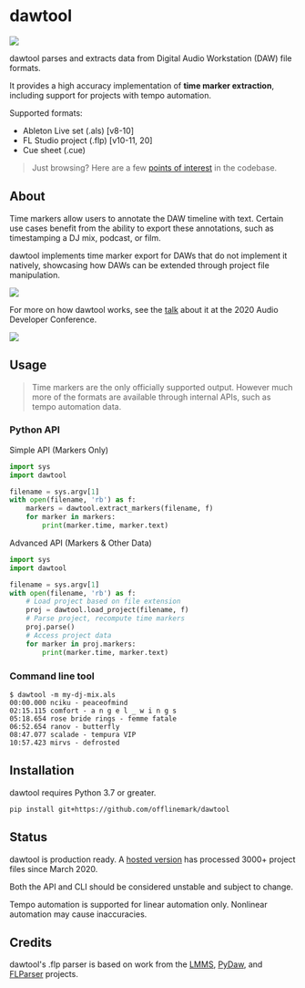 # dawtool

![](https://github.com/offlinemark/dawtool/workflows/CI/badge.svg)

dawtool parses and extracts data from Digital Audio Workstation (DAW) file
formats.

It provides a high accuracy implementation of **time marker extraction**,
including support for projects with tempo automation. 

Supported formats:
- Ableton Live set (.als) [v8-10]
- FL Studio project (.flp) [v10-11, 20]
- Cue sheet (.cue)

> Just browsing? Here are a few [points of interest](https://gist.github.com/offlinemark/96ddd2c323ced8c70e2b24c1536b7b5f) in the codebase.



## About

Time markers allow users to annotate the DAW timeline with text.  Certain use
cases benefit from the ability to export these annotations, such as
timestamping a DJ mix, podcast, or film.

dawtool implements time marker export for DAWs that do not implement it
natively, showcasing how DAWs can be extended through project file
manipulation.

![](https://timestamps.me/static/img/ableton%20screenshot.png)

For more on how dawtool works, see the [talk](https://youtu.be/AtLlPQHaxzg)
about it at the 2020 Audio Developer Conference.

[![](http://img.youtube.com/vi/AtLlPQHaxzg/0.jpg)](http://www.youtube.com/watch?v=AtLlPQHaxzg "Reverse Engineering DAWs to Build Custom Workflow Tools - Mark Mossberg - ADC20")

## Usage

> Time markers are the only officially supported output. However much more
> of the formats are available through internal APIs, such as tempo automation
> data.

### Python API

Simple API (Markers Only)

```python
import sys
import dawtool

filename = sys.argv[1]
with open(filename, 'rb') as f:
    markers = dawtool.extract_markers(filename, f)
    for marker in markers:
        print(marker.time, marker.text)
```

Advanced API (Markers & Other Data)

```python
import sys
import dawtool

filename = sys.argv[1]
with open(filename, 'rb') as f:
    # Load project based on file extension
    proj = dawtool.load_project(filename, f)
    # Parse project, recompute time markers
    proj.parse()
    # Access project data
    for marker in proj.markers:
        print(marker.time, marker.text)
```

### Command line tool

```
$ dawtool -m my-dj-mix.als
00:00.000 nciku - peaceofmind
02:15.115 comfort - a n g e l _ w i n g s
05:18.654 rose bride rings - femme fatale
06:52.654 ranov - butterfly
08:47.077 scalade - tempura VIP
10:57.423 mirvs - defrosted
```

## Installation

dawtool requires Python 3.7 or greater.

```
pip install git+https://github.com/offlinemark/dawtool
```

## Status

dawtool is production ready. A [hosted version](https://timestamps.me)
has processed 3000+ project files since March 2020.

Both the API and CLI should be considered unstable and
subject to change.

Tempo automation is supported for linear automation only. Nonlinear
automation may cause inaccuracies.

## Credits

dawtool's .flp parser is based on work from the
[LMMS](https://github.com/LMMS/lmms),
[PyDaw](https://github.com/andrewrk/PyDaw), and
[FLParser](https://github.com/monadgroup/FLParser) projects.
